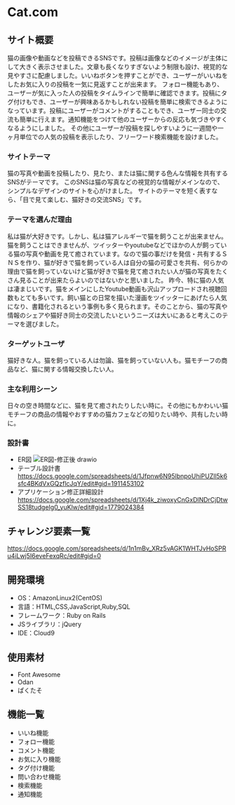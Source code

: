 # Cat.com

## サイト概要
猫の画像や動画などを投稿できるSNSです。投稿は画像などのイメージが主体にして大きく表示させました。文章も長くなりすぎないよう制限も設け、視覚的な見やすさに配慮しました。いいねボタンを押すことができ、ユーザーがいいねをしたお気に入りの投稿を一気に見返すことが出来ます。
フォロー機能もあり、ユーザーが気に入った人の投稿をタイムラインで簡単に確認できます。投稿にタグ付けもでき、ユーザーが興味あるかもしれない投稿を簡単に検索できるようになっています。投稿にユーザーがコメントがすることもでき、ユーザー同士の交流も簡単に行えます。通知機能をつけて他のユーザーからの反応も気づきやすくなるようにしました。
その他にユーザーが投稿を探しやすいように一週間や一ヶ月単位での人気の投稿を表示したり、フリーワード検索機能を設けました。

### サイトテーマ
猫の写真や動画を投稿したり、見たり、または猫に関する色んな情報を共有するSNSがテーマです。
このSNSは猫の写真などの視覚的な情報がメインなので、シンプルなデザインのサイトを心がけました。
サイトのテーマを短く表すなら、「目で見て楽しむ、猫好きの交流SNS」です。

### テーマを選んだ理由
私は猫が大好きです。しかし、私は猫アレルギーで猫を飼うことが出来ません。猫を飼うことはできませんが、ツイッターやyoutubeなどでほかの人が飼っている猫の写真や動画を見て癒されています。なので猫の事だけを発信・共有するＳＮＳを作り、猫が好きで猫を飼っている人は自分の猫の可愛さを共有、何らかの理由で猫を飼っていないけど猫が好きで猫を見て癒されたい人が猫の写真をたくさん見ることが出来たらよいのではないかと思いました。
昨今、特に猫の人気は凄まじいです。猫をメインにしたYoutube動画も沢山アップロードされ視聴回数もとても多いです。飼い猫との日常を描いた漫画をツイッターにあげたら人気になり、書籍化されるという事例も多く見られます。そのことから、猫の写真や情報のシェアや猫好き同士の交流したいというニーズは大いにあると考えこのテーマを選びました。

### ターゲットユーザ
猫好きな人。猫を飼っている人は勿論、猫を飼っていない人も。猫モチーフの商品など、猫に関する情報交換したい人。

### 主な利用シーン
日々の空き時間などに、猫を見て癒されたりしたい時に。その他にもかわいい猫モチーフの商品の情報やおすすめの猫カフェなどの知りたい時や、共有したい時に。

### 設計書
- ER図
![ER図-修正後 drawio](https://user-images.githubusercontent.com/91734937/145944591-2d79b335-3103-4b2e-ac8f-d6d2987b657a.png)
- テーブル設計書
https://docs.google.com/spreadsheets/d/1Jfpnw6N95lbnpoUhiPUZll5k6sfc4BKdVxGQzflcJqY/edit#gid=1911453102
- アプリケーション修正詳細設計
https://docs.google.com/spreadsheets/d/1Xj4k_ziwoxyCnGxDlNDrCjDtwSS18tudgeIg0_yuKlw/edit#gid=1779024384


## チャレンジ要素一覧
https://docs.google.com/spreadsheets/d/1n1mBv_XRz5vAGK1WHTJvHoSPRu4iLwj5I6eveFexqRc/edit#gid=0

## 開発環境
- OS：AmazonLinux2(CentOS)
- 言語：HTML,CSS,JavaScript,Ruby,SQL
- フレームワーク：Ruby on Rails
- JSライブラリ：jQuery
- IDE：Cloud9

## 使用素材
- Font Awesome
- Odan
- ぱくたそ

## 機能一覧
- いいね機能
- フォロー機能
- コメント機能
- お気に入り機能
- タグ付け機能
- 問い合わせ機能
- 検索機能
- 通知機能